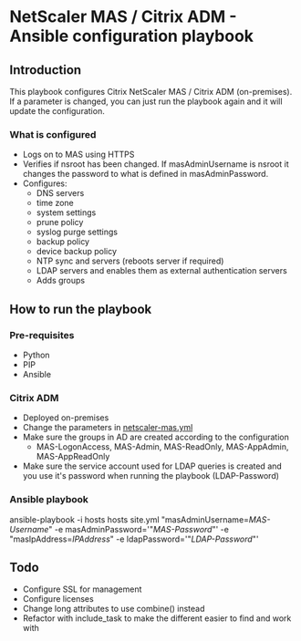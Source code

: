 # NetScaler MAS / Citrix ADM - Ansible configuration playbook
## Introduction
This playbook configures Citrix NetScaler MAS / Citrix ADM (on-premises). If a parameter is changed, you can just run the playbook again and it will update the configuration.

### What is configured
- Logs on to MAS using HTTPS
- Verifies if nsroot has been changed. If masAdminUsername is nsroot it changes the password to what is defined in masAdminPassword.
- Configures:
  - DNS servers
  - time zone
  - system settings
  - prune policy
  - syslog purge settings
  - backup policy
  - device backup policy
  - NTP sync and servers (reboots server if required)
  - LDAP servers and enables them as external authentication servers
  - Adds groups

## How to run the playbook
### Pre-requisites
- Python
- PIP
- Ansible

### Citrix ADM
- Deployed on-premises
- Change the parameters in [netscaler-mas.yml](group_vars/netscaler-mas.yml)
- Make sure the groups in AD are created according to the configuration
  - MAS-LogonAccess, MAS-Admin, MAS-ReadOnly, MAS-AppAdmin, MAS-AppReadOnly
- Make sure the service account used for LDAP queries is created and you use it's password when running the playbook (LDAP-Password)

### Ansible playbook
ansible-playbook -i hosts hosts site.yml "masAdminUsername=*MAS-Username*" -e masAdminPassword='"*MAS-Password*"' -e "masIpAddress=*IPAddress*" -e ldapPassword='"*LDAP-Password*"'

## Todo
- Configure SSL for management
- Configure licenses
- Change long attributes to use combine() instead
- Refactor with include_task to make the different easier to find and work with